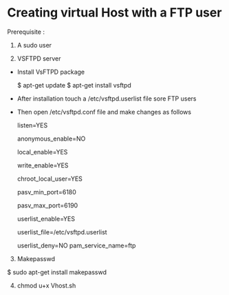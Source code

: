 #   Creating virtual Host with a FTP user 

Prerequisite :

1) A sudo user

2) VSFTPD server

- Install VsFTPD package
  
  $ apt-get update
  $ apt-get install vsftpd
  
- After installation touch a /etc/vsftpd.userlist file sore FTP users 
- Then open /etc/vsftpd.conf file and make changes as follows

  listen=YES
  
  anonymous_enable=NO
  
  local_enable=YES
  
  write_enable=YES
  
  chroot_local_user=YES
  
  pasv_min_port=6180
  
  pasv_max_port=6190
  
  userlist_enable=YES
  
  userlist_file=/etc/vsftpd.userlist
  
  userlist_deny=NO
  pam_service_name=ftp


3) Makepasswd

  $ sudo apt-get install makepasswd	

4) chmod u+x Vhost.sh

